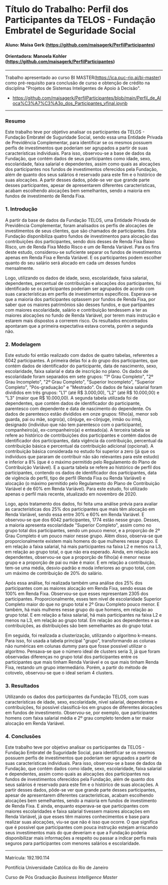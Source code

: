 
# Título do Trabalho: Perfil dos Participantes da TELOS - Fundação Embratel de Seguridade Social

#### Aluno: Maísa Gerk (https://github.com/maisagerk/PerfilParticipantes)
#### Orientadora: Manoela Kohler (https://github.com/maisagerk/PerfilParticipantes) 

---

Trabalho apresentado ao curso BI MASTER(https://ica.puc-rio.ai/bi-master) como pré-requisito para conclusão de curso e obtenção de crédito na disciplina "Projetos de Sistemas Inteligentes de Apoio à Decisão".

- https://github.com/maisagerk/PerfilParticipantes/blob/main/Perfil_de_Aloca%C3%A7%C3%A3o_dos_Participantes_vfinal.ipynb 

---

### Resumo

Este trabalho teve por objetivo analisar os participantes da TELOS - Fundação Embratel de Suguridade Social, sendo essa uma Entidade Privada de Previdência Complementar, para identificar se os mesmos possuem perfis de investimentos que poderiam ser agrupados a partir de suas características individuais. Para isso, observou-se a base de dados da Fundação, que contém dados de seus participantes como idade, sexo, escolaridade, faixa salarial e dependentes, assim como quais as alocações dos participantes nos fundos de investimentos oferecidos pela Fundação, além de quanto dos seus salários é reservado para este fim e o histórico de suas alocações. A partir desses dados, pôde-se ver que grande parte desses participantes, apesar de apresentarem diferentes características, acabam escolhendo alocações bem semelhantes, sendo a maioria em fundos de investimento de Renda Fixa.

### 1. Introdução

A partir da base de dados da Fundação TELOS, uma Entidade Privada de Previdência Complementar, foram analisados os perfis de alocações de investimentos de seus clientes, que são chamados de participantes. Esta Fundação disponibiliza quatro fundos de investimentos para alocação das contribuições dos participantes, sendo dois desses de Renda Fixa Baixo Risco, um de Renda Fixa Médio Risco e um de Renda Variável. Para os fins deste estudo, considerou-se suficiente separar os fundos de investimentos apenas em Renda Fixa e Renda Variável. E os participantes podem escolher quanto do seu salário será alocado em cada um desses fundos mensalmente.

Logo, utilizando os dados de idade, sexo, escolaridade, faixa salarial, dependentes, percentual de contribuição e alocações dos participantes, foi identificado se os participantes poderiam ser agrupados de acordo com suas características em perfis de investimentos específicos. Esperava-se que a maioria dos participantes optassem por fundos de Renda Fixa, por saber que os maiores patrimônios são desses fundos, e que partipantes com maiores escolaridade, salário e contribuição tendessem a ter as maiores alocações no fundo de Renda Variável, por terem mais instrução e estarem mais dispostos a correrem risco. Os resultados encontrados apontaram que a primeira expectativa estava correta, porém a segunda não.

### 2. Modelagem

Este estudo foi então realizado com dados de quatro tabelas, referentes a 6042 participantes. A primeira delas foi a do grupo dos participantes, que contém dados de identificador do participante, data de nascimento, sexo, escolaridade, faixa salarial e data de inscrição no plano. Os dados de escolaridade foram separados em sete grupos: "1º Grau Completo", "2º Grau Incompleto", "2º Grau Completo", "Superior Incompleto", "Superior Completo", "Pós-graduação" e "Mestrado". Os dados de faixa salarial foram divididos em três grupos: "L1" (até R$ 3.000,00), "L2" (até R$ 10.000,00) e "L3" (maior que R$ 10.000,00). A segunda tabela utilizada foi de dependentes, que contém dados de identificador do participante, parentesco com dependente e data de nascimento do dependente. Os dados de parentesco estão divididos em onze grupos: filho(a), menor sob guarda, pai ou mãe, sogro(a), cônjuge, ex-cônjuge, irmão ou irmã, designado (indivíduo que não tem parentesco com o participante), companheiro(a), ex-companheiro(a) e enteado(a). A terceira tabela se refere ao histórico de contribuições dos participantes e contém dados de identificador dos participantes, data vigência da contribuição, percentual da contribuição básica e percentual da contribuição adicional (opcional). A contribuição básica considerada no estudo foi superior a zero (já que os indivíduos que pararam de contribuir não são relevantes para este estudo) e inferior a 8% (que é o máximo permitido pelo Regulamento do Plano de Contribuição Variável). E a quarta tabela se refere ao histórico de perfil dos participantes, contendo os dados de identificador dos participantes, data de vigência do perfil, tipo de perfil (Renda Fixa ou Renda Variável) e alocação (o máximo permitido pelo Regulamento do Plano de Contribuição Variável é de 60% em Renda Variável). Para este estudo, foi utilizado apenas o perfil mais recente, atualizado em novembro de 2020.

Logo, após tratamento dos dados, foi feita uma análise prévia para avaliar as características dos 25% dos participantes que mais têm alocação em Renda Variável, sendo essa entre 30% e 60% em Renda Variável. E observou-se que dos 6042 participantes, 1774 estão nesse grupo. Desses, a maioria apresenta escolaridade "Superior Completo", assim como no grupo total dos participantes, sendo um pouco menor, e a proporção de 2º Grau Completo é um pouco maior nesse grupo. Além disso, observa-se que proporcionalmente existem mais homens do que mulheres nesse grupo. E em relação a faixa salarial, há mais participantes na faixa L2 e menos na L3, em relação ao grupo total, o que não era esperado. Ainda, em relação aos dependentes, observou-se que a proporção de filho(a) é menor nesse grupo e a proporção de pai ou mãe é maior. E em relação a contribuição, tem-se uma média, desvio-padrão e moda inferiores ao grupo total, com um máximo de contribuição de 20% do salário.

Após essa análise, foi realizada também uma análise dos 25% dos participantes com as maiores alocação em Renda Fixa, sendo essas de 100% em Renda Fixa. Observou-se que esses representam 2305 dos participantes. Proporcionalmente, esses tem nível de escolaridade Superior Completo maior do que no grupo total e 2º Grau Completo pouco menor. E também, há mais mulheres nesse grupo do que homens, em relação ao grupo total. E em relação a faixa salarial, há mais participantes na faixa L2 e menos na L3, em relação ao grupo total. Em relação aos dependentes e as contribuições, as distribuições são bem semelhantes as do grupo total. 

Em seguida, foi realizada a clusterização, utilizando o algoritmo k-means. Para isso, foi usada a tabela principal "grupo", transformando as colunas não numéricas em colunas dummy para que fosse possível utilizar o algoritmo. Pensava-se que o número ideal de clusters seria 3, já que foram observadas diferenças no grupo total dos participantes entre os participantes que mais tinham Renda Variável e os que mais tinham Renda Fixa, restando um grupo intermediário. Porém, a partir do método de cotovelo, observou-se que o ideal seriam 4 clusters.

### 3. Resultados

Utilizando os dados dos participantes da Fundação TELOS, com suas características de idade, sexo, escolaridade, nível salarial, dependentes e contribuições, foi possível classificá-los em grupos de diferentes alocações em fundos de investimento. Observou-se, por exemplo, que participantes homens com faixa salarial média e 2º grau completo tendem a ter maior alocação em Renda Variável.

### 4. Conclusões

Este trabalho teve por objetivo analisar os participantes da TELOS - Fundação Embratel de Suguridade Social, para identificar se os mesmos possuem perfis de investimentos que poderiam ser agrupados a partir de suas características individuais. Para isso, observou-se a base de dados da Fundação, que contém dados como idade, sexo, escolaridade, faixa salarial e dependentes, assim como quais as alocações dos participantes nos fundos de investimentos oferecidos pela Fundação, além de quanto dos seus salários é reservado para este fim e o histórico de suas alocações. A partir desses dados, pôde-se ver que grande parte desses participantes, apesar de apresentarem diferentes características, acabam escolhendo alocações bem semelhantes, sendo a maioria em fundos de investimento de Renda Fixa. E ainda, enquanto esperava-se que participantes com maiores escolaridades e faixa salarial tivessem maiores alocações em Renda Variável, já que esses têm maiores conhecimentos e base para realizar suas alocações, viu-se que não é isso que ocorre. O que significa que é possível que participantes com pouca instrução estejam arriscando seus investimentos mais do que deveriam e que a Fundação poderia disponibilizar mais informações a respeito ou passar a indicar perfis mais seguros para participantes com menores salários e escolaridade.

---

Matrícula: 192.190.114

Pontifícia Universidade Católica do Rio de Janeiro

Curso de Pós Graduação *Business Intelligence Master*
